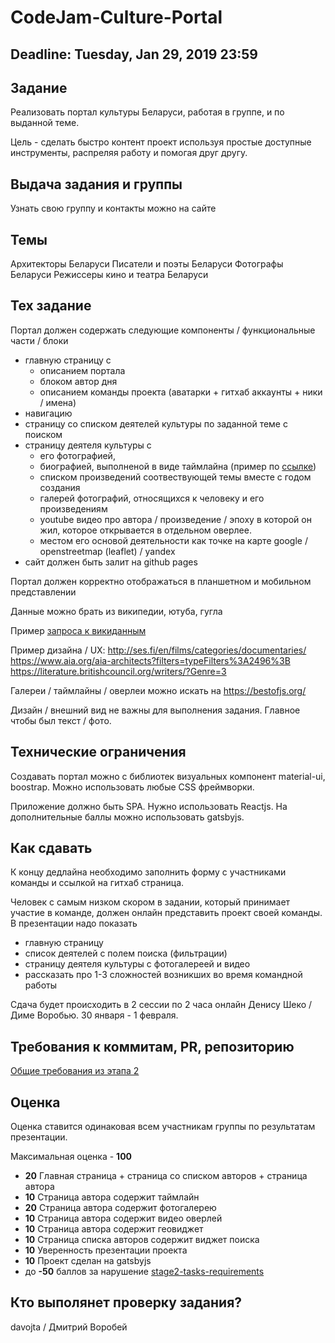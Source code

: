 # CodeJam-Culture-Portal

## Deadline: Tuesday, Jan 29, 2019 23:59

## Задание
Реализовать портал культуры Беларуси, работая в группе, и по выданной теме.

Цель - сделать быстро контент проект используя простые доступные инструменты, распреляя работу и помогая друг другу. 

## Выдача задания и группы
Узнать свою группу и контакты можно на сайте

## Темы
Архитекторы Беларуси
Писатели и поэты Беларуси
Фотографы Беларуси
Режиссеры кино и театра Беларуси 

## Тех задание
Портал должен содержать следующие компоненты / функциональные части / блоки

* главную страницу с 
  * описанием портала
  * блоком автор дня
  * описанием команды проекта (аватарки + гитхаб аккаунты + ники / имена)
* навигацию
* страницу со списком деятелей культуры по заданной теме с поиском
* страницу деятеля культуры с 
  * его фотографией, 
  * биографией, выполненой в виде таймлайна (пример по [ссылке](https://reactjsexample.com/a-vertical-timeline-component-for-react/))
  * списком произведений соотвествующей темы вместе с  годом создания
  * галерей фотографий, относящихся к человеку и его произведениям
  * youtube видео про автора / произведение / эпоху в которой он жил, которое открывается в отдельном оверлее.
  * местом его основой деятельности как точке на карте google / openstreetmap (leaflet) / yandex
* сайт должен быть залит на github pages

Портал должен корректно отображаться в планшетном и мобильном представлении

Данные можно брать из википедии, ютуба, гугла

Пример [запроса к викиданным](https://query.wikidata.org/#SELECT%20%3Fitem%20%3FplaceofbirthLabel%20%3Fdob%20%3Fname%20WHERE%20%7B%0A%20%20%3Fitem%20wdt%3AP27%20wd%3AQ184.%0A%20%20%3Fitem%20wdt%3AP31%20wd%3AQ5.%0A%20%20OPTIONAL%20%7B%0A%20%20%20%20%3Fitem%20wdt%3AP19%20%3Fplaceofbirth.%0A%20%20%20%20%3Fplaceofbirth%20wdt%3AP625%20%3Fcoord.%0A%20%20%7D%0A%20%20OPTIONAL%20%7B%20%3Fitem%20wdt%3AP569%20%3Fdob.%20%7D%0A%20%20SERVICE%20wikibase%3Alabel%20%7B%20bd%3AserviceParam%20wikibase%3Alanguage%20%22en%2C%20by%2C%20ru%22.%20%7D%0A%20%20%3Fitem%20wdt%3AP106%20wd%3AQ2526255.%0A%20%20OPTIONAL%20%7B%20%20%7D%0A%20%20OPTIONAL%20%7B%20%3Fitem%20wdt%3AP1559%20%3Fname.%20%7D%0A%7D)


Пример дизайна / UX:
http://ses.fi/en/films/categories/documentaries/
https://www.aia.org/aia-architects?filters=typeFilters%3A2496%3B
https://literature.britishcouncil.org/writers/?Genre=3

Галереи / таймлайны / оверлеи можно искать на https://bestofjs.org/

Дизайн / внешний вид не важны для выполнения задания. Главное чтобы был текст / фото.

## Технические ограничения
Создавать портал можно с библиотек визуальных компонент material-ui, boostrap. Можно использовать любые СSS фреймворки.

Приложение должно быть SPA. Нужно использовать Reactjs. На дополнительные баллы можно использовать gatsbyjs.

## Как сдавать

К концу дедлайна необходимо заполнить форму с участниками команды и ссылкой на гитхаб страница.

Человек с самым низком скором в задании, который принимает участие в команде, должен онлайн представить проект своей команды. В презентации надо показать 

- главную страницу
- список деятелей с полем поиска (фильтрации)
- страницу деятеля культуры c фотогалереей и видео
- рассказать про 1-3 сложностей возникших во время командной работы 

Сдача будет происходить в 2 сессии по 2 часа онлайн Денису Шеко / Диме Воробью. 30 января - 1 февраля.

## Требования к коммитам, PR, репозиторию
[Общие требования из этапа 2](https://github.com/rolling-scopes-school/docs/blob/master/stage2-tasks-requirements.md)

## Оценка

Оценка ставится одинаковая всем участникам группы по результатам презентации.

Максимальная оценка - **100**

- **20** Главная страница + страница со списком авторов + страница автора
- **10** Страница автора содержит таймлайн
- **20**   Страница автора содержит фотогалерею
- **10**   Страница автора содержит видео оверлей
- **10**   Страница автора содержит геовиджет
- **10**   Страница cписка авторов содержит виджет поиска
- **10**   Уверенность презентации проекта
- **10** Проект сделан на gatsbyjs
- до **-50** баллов за нарушение [stage2-tasks-requirements](https://github.com/rolling-scopes-school/docs/blob/master/stage2-tasks-requirements.md)

## Кто выполянет проверку задания?
davojta / Дмитрий Воробей